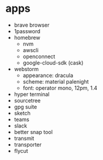 # apps

* brave browser
* 1password
* homebrew
  * nvm
  * awscli
  * openconnect
  * google-cloud-sdk (cask)
* webstorm
  * appearance: dracula
  * scheme: material palenight
  * font: operator mono, 12pm, 1.4
* hyper terminal
* sourcetree
* gpg suite
* sketch
* teams
* slack
* better snap tool
* transmit
* transporter
* flycut
